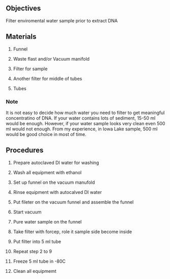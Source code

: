 ## Objectives
Filter enviromental water sample prior to extract DNA

## Materials
1. Funnel

2. Waste flast and/or Vacuum manifold

3. Filter for sample

4. Another filter for middle of tubes 

5. Tubes

### Note
It is not easy to decide how much water you need to filter to get meaningful concentratino of DNA. If your water contains lots of sediment, 15-50 ml would be enough. However, if your water sample looks very clean even 500 ml would not enough. From my experience, in Iowa Lake sample, 500 ml would be good choice in most of time. 

## Procedures
1. Prepare autoclaved DI water for washing

2. Wash all equipment with ethanol

3. Set up funnel on the vacuum manufold

4. Rinse equipment with autocalved DI water

5. Put fileter on the vacuum funnel and assemble the funnel

6. Start vacuum

7. Pure water sample on the funnel

8. Take filter with forcep, role it sample side become inside

9. Put filter into 5 ml tube

10. Repeat step 2 to 9

10. Freeze 5 ml tube in -80C

11. Clean all equipmemt
